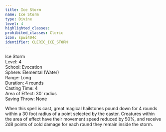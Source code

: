 ```yaml
---
title: Ice Storm
name: Ice Storm
type: Divine
level: 4
highlighted_classes: 
prohibited_classes: Cleric
icon: spwi404c
identifier: CLERIC_ICE_STORM
---
```

Ice Storm  
Level: 4  
School: Evocation  
Sphere: Elemental (Water)  
Range: Long  
Duration: 4 rounds  
Casting Time: 4  
Area of Effect: 30' radius  
Saving Throw: None  
  
When this spell is cast, great magical hailstones pound down for 4 rounds within a 30 foot radius of a point selected by the caster. Creatures within the area of effect have their movement speed reduced by 50%, and receive 2d8 points of cold damage for each round they remain inside the storm.  
